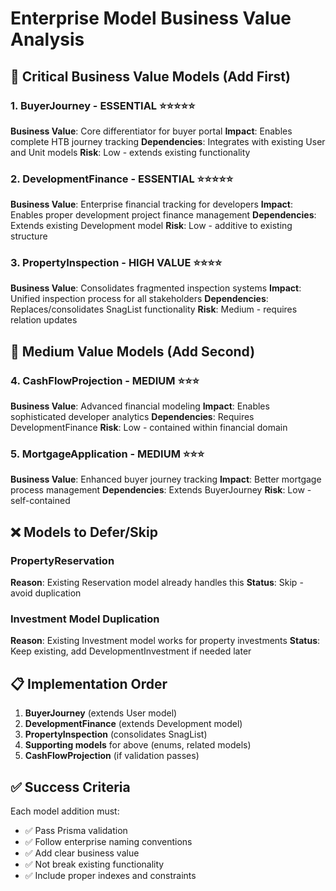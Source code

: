 # Enterprise Model Business Value Analysis

## 🎯 Critical Business Value Models (Add First)

### 1. BuyerJourney - ESSENTIAL ⭐⭐⭐⭐⭐
**Business Value**: Core differentiator for buyer portal
**Impact**: Enables complete HTB journey tracking
**Dependencies**: Integrates with existing User and Unit models
**Risk**: Low - extends existing functionality

### 2. DevelopmentFinance - ESSENTIAL ⭐⭐⭐⭐⭐  
**Business Value**: Enterprise financial tracking for developers
**Impact**: Enables proper development project finance management
**Dependencies**: Extends existing Development model
**Risk**: Low - additive to existing structure

### 3. PropertyInspection - HIGH VALUE ⭐⭐⭐⭐
**Business Value**: Consolidates fragmented inspection systems
**Impact**: Unified inspection process for all stakeholders
**Dependencies**: Replaces/consolidates SnagList functionality
**Risk**: Medium - requires relation updates

## 🔄 Medium Value Models (Add Second)

### 4. CashFlowProjection - MEDIUM ⭐⭐⭐
**Business Value**: Advanced financial modeling
**Impact**: Enables sophisticated developer analytics
**Dependencies**: Requires DevelopmentFinance
**Risk**: Low - contained within financial domain

### 5. MortgageApplication - MEDIUM ⭐⭐⭐
**Business Value**: Enhanced buyer journey tracking
**Impact**: Better mortgage process management
**Dependencies**: Extends BuyerJourney
**Risk**: Low - self-contained

## ❌ Models to Defer/Skip

### PropertyReservation
**Reason**: Existing Reservation model already handles this
**Status**: Skip - avoid duplication

### Investment Model Duplication  
**Reason**: Existing Investment model works for property investments
**Status**: Keep existing, add DevelopmentInvestment if needed later

## 📋 Implementation Order

1. **BuyerJourney** (extends User model)
2. **DevelopmentFinance** (extends Development model)  
3. **PropertyInspection** (consolidates SnagList)
4. **Supporting models** for above (enums, related models)
5. **CashFlowProjection** (if validation passes)

## ✅ Success Criteria

Each model addition must:
- ✅ Pass Prisma validation
- ✅ Follow enterprise naming conventions
- ✅ Add clear business value
- ✅ Not break existing functionality
- ✅ Include proper indexes and constraints